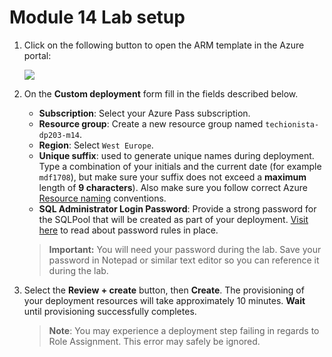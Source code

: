 # Module 14 Lab setup

1. Click on the following button to open the ARM template in the Azure portal:

    <a href="https://portal.azure.com/#create/Microsoft.Template/uri/https%3A%2F%2Fraw.githubusercontent.com%2Fsolliancenet%2Fmicrosoft-data-engineering-ilt-deploy%2Fmain%2Fsetup%2F14%2fmodule-14-template.json" target="_blank"><img src="https://aka.ms/deploytoazurebutton" /></a>

2. On the **Custom deployment** form fill in the fields described below.

   - **Subscription**: Select your Azure Pass subscription.
   - **Resource group**: Create a new resource group named `techionista-dp203-m14`.
   - **Region**: Select `West Europe`.
   - **Unique suffix**: used to generate unique names during deployment. Type a combination of your initials and the current date (for example `mdf1708`), but make sure your suffix does not exceed a **maximum** length of **9 characters**). Also make sure you follow correct Azure [Resource naming](https://docs.microsoft.com/en-us/azure/cloud-adoption-framework/ready/azure-best-practices/naming-and-tagging#resource-naming) conventions.
   - **SQL Administrator Login Password**: Provide a strong password for the SQLPool that will be created as part of your deployment. [Visit here](https://docs.microsoft.com/en-us/sql/relational-databases/security/password-policy?view=sql-server-ver15#password-complexity) to read about password rules in place.

   > **Important:** You will need your password during the lab. Save your password in Notepad or similar text editor so you can reference it during the lab.

3. Select the **Review + create** button, then **Create**. The provisioning of your deployment resources will take approximately 10 minutes. **Wait** until provisioning successfully completes.

    > **Note**: You may experience a deployment step failing in regards to Role Assignment. This error may safely be ignored.
